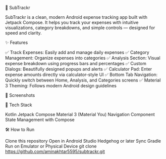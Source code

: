 📱 SubTrackr

SubTrackr is a clean, modern Android expense tracking app built with Jetpack Compose. It helps you track your expenses with intuitive visualizations, category breakdowns, and simple controls — designed for speed and clarity.

✨ Features

✅ Track Expenses: Easily add and manage daily expenses
✅ Category Management: Organize expenses into categories
✅ Analysis Section: Visual expense breakdown using progress bars and percentages
✅ Custom Dialogs: Beautifully designed popups and alerts
✅ Calculator Pad: Enter expense amounts directly via calculator-style UI
✅ Bottom Tab Navigation: Quickly switch between Home, Analysis, and Categories screens
✅ Material 3 Theming: Follows modern Android design guidelines

📸 Screenshots


🚀 Tech Stack

Kotlin
Jetpack Compose
Material 3 (Material You)
Navigation Component
State Management with Compose

🛠️ How to Run

Clone this repository
Open in Android Studio Hedgehog or later
Sync Gradle
Run on Emulator or Physical Device
git clone https://github.com/aminakhtar5595/subtrackr.git
